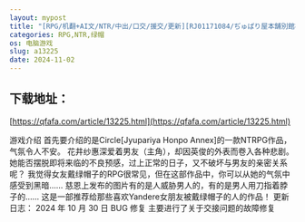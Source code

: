 ```yaml
---
layout: mypost
title: "[RPG/机翻+AI文/NTR/中出/口交/援交/更新][RJ01171084/ぢゅぱり屋本舗別館社团]MY…[Ver1.03][PC/1.90G]"
categories: RPG,NTR,绿帽
os: 电脑游戏
slug: a13225
date: 2024-11-02
---
```


## 下载地址：

[https://qfafa.com/article/13225.html](https://qfafa.com/article/13225.html)

游戏介绍
首先要介绍的是Circle\[Jyupariya Honpo Annex\]的一款NTRPG作品，气氛令人不安。
花井纱惠深爱着男友（主角），却因英俊的外表而卷入各种悲剧。
她能否摆脱即将来临的不良预感，过上正常的日子，又不破坏与男友的亲密关系呢？
我觉得女友戴绿帽子的RPG很常见，但在这部作品中，你可以从她的气氛中感受到黑暗……
慈恩上发布的图片有的是人威胁男人的，有的是男人用刀指着脖子的……
这是一部推荐给那些喜欢Yandere女朋友被戴绿帽子的人的作品！
更新日志：
2024 年 10 月 30 日 BUG 修复
主要进行了关于交接问题的故障修复